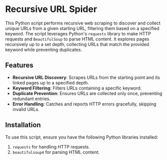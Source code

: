 # Recursive URL Spider

This Python script performs recursive web scraping to discover and collect unique URLs from a given starting URL, filtering them based on a specified keyword. The script leverages Python's `requests` library to make HTTP requests and `BeautifulSoup` to parse HTML content. It explores pages recursively up to a set depth, collecting URLs that match the provided keyword while preventing duplicates.

## Features

- **Recursive URL Discovery**: Scrapes URLs from the starting point and its linked pages up to a specified depth.
- **Keyword Filtering**: Filters URLs containing a specific keyword.
- **Duplicate Prevention**: Ensures URLs are collected only once, preventing redundant entries.
- **Error Handling**: Catches and reports HTTP errors gracefully, skipping invalid URLs.

## Installation

To use this script, ensure you have the following Python libraries installed:

1. `requests` for handling HTTP requests.
2. `beautifulsoup4` for parsing HTML content.

